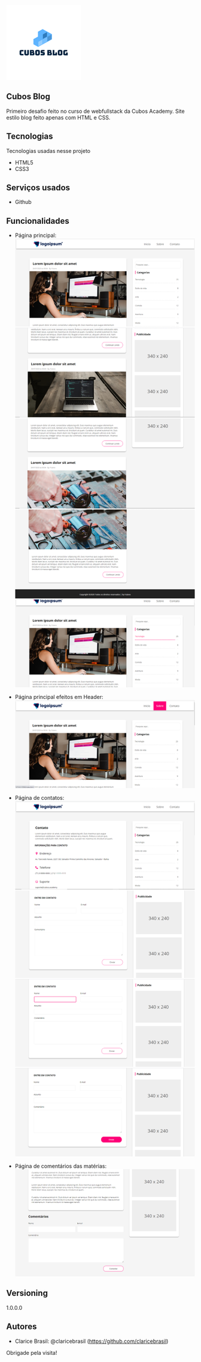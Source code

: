 ![Logo of the project](https://github.com/claricebrasil/cubos-blog/blob/main/readme-images/logo.png.png)
 
## Cubos Blog
 
Primeiro desafio feito no curso de webfullstack da Cubos Academy. Site estilo blog feito apenas com HTML e CSS.
 
 
## Tecnologias 
 
Tecnologias usadas nesse projeto
 
* HTML5
* CSS3
 
 
## Serviços usados
 
* Github
 
 
## Funcionalidades
 
  - Página principal:
  ![Main_Screen](https://github.com/claricebrasil/cubos-blog/blob/main/readme-images/Main_Screen.png)
  ![Main_Screen_2](https://github.com/claricebrasil/cubos-blog/blob/main/readme-images/Main_Screen02.png)
  ![Main_Screen_3](https://github.com/claricebrasil/cubos-blog/blob/main/readme-images/Main_Screen03.png)
  ![Main_Screen_4](https://github.com/claricebrasil/cubos-blog/blob/main/readme-images/Main_Screen04.png)
  ![Main_Screen_Effects](https://github.com/claricebrasil/cubos-blog/blob/main/readme-images/Main_Screen_Effects_Categories.png)
  
  - Página principal efeitos em Header:
  ![Main_Screen_Effects_Header](https://github.com/claricebrasil/cubos-blog/blob/main/readme-images/Main_Screen_Effects_Header.png)
  
  - Página de contatos:
  ![Contacts_Screen](https://github.com/claricebrasil/cubos-blog/blob/main/readme-images/Contact_Screen.png)
  ![Contacts_Screen_2](https://github.com/claricebrasil/cubos-blog/blob/main/readme-images/Contact_Screen2.png)
  ![Contacts_Screen_Effects](https://github.com/claricebrasil/cubos-blog/blob/main/readme-images/Contact_Screen_Effects.png)
  ![Contacts_Screen_Effects_Button](https://github.com/claricebrasil/cubos-blog/blob/main/readme-images/Contact_Screen_Effects_Button.png)
  
  - Página de comentários das matérias:
  ![Comments_Screen](https://github.com/claricebrasil/cubos-blog/blob/main/readme-images/Comment_Screen.png)
 
 
## Versioning
 
1.0.0.0
 
 
## Autores
 
* Clarice Brasil: @claricebrasil (https://github.com/claricebrasil)
 
Obrigade pela visita!
